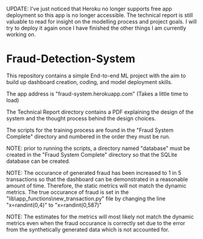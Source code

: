 UPDATE: I've just noticed that Heroku no longer supports free app deployment so this app is no longer accessible. The technical report is still valuable to read for insight on the modelling process and project goals. I will try to deploy it again once I have finished the other things I am currently working on.



# Fraud-Detection-System
This repository contains a simple End-to-end ML project with the aim to build up dashboard creation, coding, and model deployment skills.

The app address is "fraud-system.herokuapp.com" (Takes a little time to load)

The Technical Report directory contains a PDF explaining the design of the system and the thought process behind the design choices.

The scripts for the training process are found in the "Fraud System Complete" directory and numbered in the order they must be run.

NOTE: prior to running the scripts, a directory named "database" must be created in the "Fraud System Complete" directory so that the SQLite database
can be created.

NOTE: The occurance of generated fraud has been increased to 1 in 5 transactions so that the dashboard can be demonstrated in a reasonable amount of time. 
Therefore, the static metrics will not match the dynamic metrics. The true occurance of fraud is set in the "lib\app_functions\new_transaction.py" file 
by changing the line "x=randint(0,4)" to "x=randint(0,587)"

NOTE: The estimates for the metrics will most likely not match the dynamic metrics even when the fraud occurance is correctly set due to the 
error from the synthetically generated data which is not accounted for.
